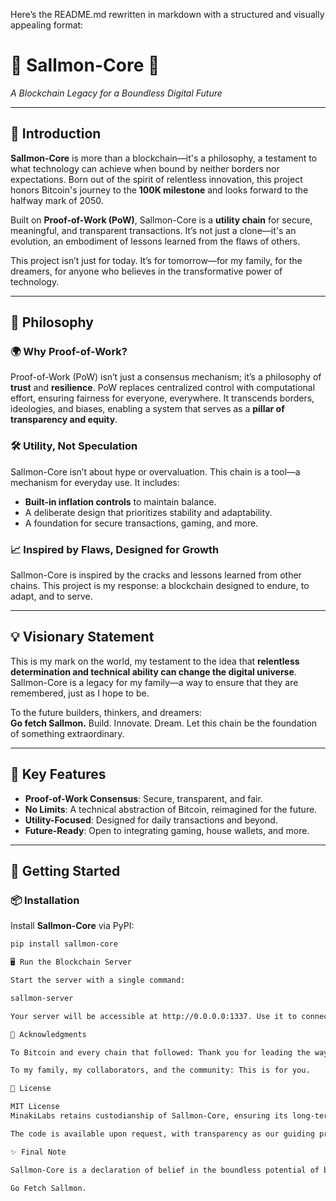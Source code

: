 Here’s the README.md rewritten in markdown with a structured and visually appealing format:

# 🌟 **Sallmon-Core** 🌟  
*A Blockchain Legacy for a Boundless Digital Future*

---

## 🚀 **Introduction**

**Sallmon-Core** is more than a blockchain—it's a philosophy, a testament to what technology can achieve when bound by neither borders nor expectations. Born out of the spirit of relentless innovation, this project honors Bitcoin's journey to the **100K milestone** and looks forward to the halfway mark of 2050. 

Built on **Proof-of-Work (PoW)**, Sallmon-Core is a **utility chain** for secure, meaningful, and transparent transactions. It’s not just a clone—it's an evolution, an embodiment of lessons learned from the flaws of others. 

This project isn’t just for today. It’s for tomorrow—for my family, for the dreamers, for anyone who believes in the transformative power of technology.

---

## 🧠 **Philosophy**

### **🌍 Why Proof-of-Work?**

Proof-of-Work (PoW) isn’t just a consensus mechanism; it’s a philosophy of **trust** and **resilience**. PoW replaces centralized control with computational effort, ensuring fairness for everyone, everywhere. It transcends borders, ideologies, and biases, enabling a system that serves as a **pillar of transparency and equity**.

### **🛠 Utility, Not Speculation**

Sallmon-Core isn’t about hype or overvaluation. This chain is a tool—a mechanism for everyday use. It includes:
- **Built-in inflation controls** to maintain balance.
- A deliberate design that prioritizes stability and adaptability.
- A foundation for secure transactions, gaming, and more.

### **📈 Inspired by Flaws, Designed for Growth**

Sallmon-Core is inspired by the cracks and lessons learned from other chains. This project is my response: a blockchain designed to endure, to adapt, and to serve.

---

## 💡 **Visionary Statement**

This is my mark on the world, my testament to the idea that **relentless determination and technical ability can change the digital universe**. Sallmon-Core is a legacy for my family—a way to ensure that they are remembered, just as I hope to be.

To the future builders, thinkers, and dreamers:  
**Go fetch Sallmon.** Build. Innovate. Dream. Let this chain be the foundation of something extraordinary.

---

## 🔧 **Key Features**

- **Proof-of-Work Consensus**: Secure, transparent, and fair.
- **No Limits**: A technical abstraction of Bitcoin, reimagined for the future.
- **Utility-Focused**: Designed for daily transactions and beyond.
- **Future-Ready**: Open to integrating gaming, house wallets, and more.

---

## 🌟 **Getting Started**

### 📦 **Installation**

Install **Sallmon-Core** via PyPI:
```bash
pip install sallmon-core

🖥 Run the Blockchain Server

Start the server with a single command:

sallmon-server

Your server will be accessible at http://0.0.0.0:1337. Use it to connect as a blockchain node.

🎯 Acknowledgments

To Bitcoin and every chain that followed: Thank you for leading the way. Your triumphs and flaws inspired this journey.

To my family, my collaborators, and the community: This is for you.

🔐 License

MIT License
MinakiLabs retains custodianship of Sallmon-Core, ensuring its long-term security and evolution. While the project remains open-source, access to the full core and wallet software is restricted to MinakiLabs and its trusted collaborators. This approach ensures the chain’s longevity and integrity.

The code is available upon request, with transparency as our guiding principle.

✨ Final Note

Sallmon-Core is a declaration of belief in the boundless potential of blockchain technology. May this chain sail the digital seas longer than its creators, serving as a beacon of innovation and resilience.

Go Fetch Sallmon.
